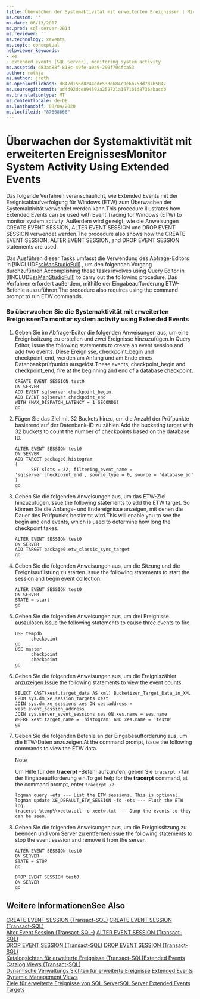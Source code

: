 ```yaml
---
title: Überwachen der Systemaktivität mit erweiterten Ereignissen | Microsoft-Dokumentation
ms.custom: ''
ms.date: 06/13/2017
ms.prod: sql-server-2014
ms.reviewer: ''
ms.technology: xevents
ms.topic: conceptual
helpviewer_keywords:
- xe
- extended events [SQL Server], monitoring system activity
ms.assetid: d83ad88f-818c-49fe-a9a9-299f704fca53
author: rothja
ms.author: jroth
ms.openlocfilehash: d847d156d8244ede533e684c9e6b753d7d7b5047
ms.sourcegitcommit: ad4d92dce894592a259721a1571b1d8736abacdb
ms.translationtype: MT
ms.contentlocale: de-DE
ms.lasthandoff: 08/04/2020
ms.locfileid: "87608666"
---
```

# <a name="monitor-system-activity-using-extended-events"></a><span data-ttu-id="a447f-102">Überwachen der Systemaktivität mit erweiterten Ereignisses</span><span class="sxs-lookup"><span data-stu-id="a447f-102">Monitor System Activity Using Extended Events</span></span>
  <span data-ttu-id="a447f-103">Das folgende Verfahren veranschaulicht, wie Extended Events mit der Ereignisablaufverfolgung für Windows (ETW) zum Überwachen der Systemaktivität verwendet werden kann.</span><span class="sxs-lookup"><span data-stu-id="a447f-103">This procedure illustrates how Extended Events can be used with Event Tracing for Windows (ETW) to monitor system activity.</span></span> <span data-ttu-id="a447f-104">Außerdem wird gezeigt, wie die Anweisungen CREATE EVENT SESSION, ALTER EVENT SESSION und DROP EVENT SESSION verwendet werden.</span><span class="sxs-lookup"><span data-stu-id="a447f-104">The procedure also shows how the CREATE EVENT SESSION, ALTER EVENT SESSION, and DROP EVENT SESSION statements are used.</span></span>  
  
 <span data-ttu-id="a447f-105">Das Ausführen dieser Tasks umfasst die Verwendung des Abfrage-Editors in [!INCLUDE[ssManStudioFull](../../includes/ssmanstudiofull-md.md)] , um den folgenden Vorgang durchzuführen.</span><span class="sxs-lookup"><span data-stu-id="a447f-105">Accomplishing these tasks involves using Query Editor in [!INCLUDE[ssManStudioFull](../../includes/ssmanstudiofull-md.md)] to carry out the following procedure.</span></span> <span data-ttu-id="a447f-106">Das Verfahren erfordert außerdem, mithilfe der Eingabeaufforderung ETW-Befehle auszuführen.</span><span class="sxs-lookup"><span data-stu-id="a447f-106">The procedure also requires using the command prompt to run ETW commands.</span></span>  
  
### <a name="to-monitor-system-activity-using-extended-events"></a><span data-ttu-id="a447f-107">So überwachen Sie die Systemaktivität mit erweiterten Ereignissen</span><span class="sxs-lookup"><span data-stu-id="a447f-107">To monitor system activity using Extended Events</span></span>  
  
1.  <span data-ttu-id="a447f-108">Geben Sie im Abfrage-Editor die folgenden Anweisungen aus, um eine Ereignissitzung zu erstellen und zwei Ereignisse hinzuzufügen.</span><span class="sxs-lookup"><span data-stu-id="a447f-108">In Query Editor, issue the following statements to create an event session and add two events.</span></span> <span data-ttu-id="a447f-109">Diese Ereignisse, checkpoint_begin und checkpoint_end, werden am Anfang und am Ende eines Datenbankprüfpunkts ausgelöst.</span><span class="sxs-lookup"><span data-stu-id="a447f-109">These events, checkpoint_begin and checkpoint_end, fire at the beginning and end of a database checkpoint.</span></span>  
  
    ```  
    CREATE EVENT SESSION test0  
    ON SERVER  
    ADD EVENT sqlserver.checkpoint_begin,  
    ADD EVENT sqlserver.checkpoint_end  
    WITH (MAX_DISPATCH_LATENCY = 1 SECONDS)  
    go  
    ```  
  
2.  <span data-ttu-id="a447f-110">Fügen Sie das Ziel mit 32 Buckets hinzu, um die Anzahl der Prüfpunkte basierend auf der Datenbank-ID zu zählen.</span><span class="sxs-lookup"><span data-stu-id="a447f-110">Add the bucketing target with 32 buckets to count the number of checkpoints based on the database ID.</span></span>  
  
    ```  
    ALTER EVENT SESSION test0  
    ON SERVER  
    ADD TARGET package0.histogram  
    (  
          SET slots = 32, filtering_event_name = 'sqlserver.checkpoint_end', source_type = 0, source = 'database_id'  
    )  
    go  
    ```  
  
3.  <span data-ttu-id="a447f-111">Geben Sie die folgenden Anweisungen aus, um das ETW-Ziel hinzuzufügen.</span><span class="sxs-lookup"><span data-stu-id="a447f-111">Issue the following statements to add the ETW target.</span></span> <span data-ttu-id="a447f-112">So können Sie die Anfangs- und Endereignisse anzeigen, mit denen die Dauer des Prüfpunkts bestimmt wird.</span><span class="sxs-lookup"><span data-stu-id="a447f-112">This will enable you to see the begin and end events, which is used to determine how long the checkpoint takes.</span></span>  
  
    ```  
    ALTER EVENT SESSION test0  
    ON SERVER  
    ADD TARGET package0.etw_classic_sync_target  
    go  
    ```  
  
4.  <span data-ttu-id="a447f-113">Geben Sie die folgenden Anweisungen aus, um die Sitzung und die Ereignisauflistung zu starten.</span><span class="sxs-lookup"><span data-stu-id="a447f-113">Issue the following statements to start the session and begin event collection.</span></span>  
  
    ```  
    ALTER EVENT SESSION test0  
    ON SERVER  
    STATE = start  
    go  
    ```  
  
5.  <span data-ttu-id="a447f-114">Geben Sie die folgenden Anweisungen aus, um drei Ereignisse auszulösen.</span><span class="sxs-lookup"><span data-stu-id="a447f-114">Issue the following statements to cause three events to fire.</span></span>  
  
    ```  
    USE tempdb  
          checkpoint  
    go  
    USE master  
          checkpoint  
          checkpoint  
    go  
    ```  
  
6.  <span data-ttu-id="a447f-115">Geben Sie die folgenden Anweisungen aus, um die Ereigniszähler anzuzeigen.</span><span class="sxs-lookup"><span data-stu-id="a447f-115">Issue the following statements to view the event counts.</span></span>  
  
    ```  
    SELECT CAST(xest.target_data AS xml) Bucketizer_Target_Data_in_XML  
    FROM sys.dm_xe_session_targets xest  
    JOIN sys.dm_xe_sessions xes ON xes.address = xest.event_session_address  
    JOIN sys.server_event_sessions ses ON xes.name = ses.name  
    WHERE xest.target_name = 'histogram' AND xes.name = 'test0'  
    go  
    ```  
  
7.  <span data-ttu-id="a447f-116">Geben Sie die folgenden Befehle an der Eingabeaufforderung aus, um die ETW-Daten anzuzeigen.</span><span class="sxs-lookup"><span data-stu-id="a447f-116">At the command prompt, issue the following commands to view the ETW data.</span></span>  
  
    > [!NOTE]  
    >  <span data-ttu-id="a447f-117"> Um Hilfe für den **tracerpt** -Befehl aufzurufen, geben Sie `tracerpt /?`an der Eingabeaufforderung ein.</span><span class="sxs-lookup"><span data-stu-id="a447f-117">To get help for the **tracerpt** command, at the command prompt, enter `tracerpt /?`.</span></span>  
  
    ```  
    logman query -ets --- List the ETW sessions. This is optional.  
    logman update XE_DEFAULT_ETW_SESSION -fd -ets --- Flush the ETW log.  
    tracerpt %temp%\xeetw.etl -o xeetw.txt --- Dump the events so they can be seen.  
    ```  
  
8.  <span data-ttu-id="a447f-118">Geben Sie die folgenden Anweisungen aus, um die Ereignissitzung zu beenden und vom Server zu entfernen.</span><span class="sxs-lookup"><span data-stu-id="a447f-118">Issue the following statements to stop the event session and remove it from the server.</span></span>  
  
    ```  
    ALTER EVENT SESSION test0  
    ON SERVER  
    STATE = STOP  
    go  
  
    DROP EVENT SESSION test0  
    ON SERVER  
    go  
    ```  
  
## <a name="see-also"></a><span data-ttu-id="a447f-119">Weitere Informationen</span><span class="sxs-lookup"><span data-stu-id="a447f-119">See Also</span></span>  
 <span data-ttu-id="a447f-120">[CREATE EVENT SESSION &#40;Transact-SQL&#41;](/sql/t-sql/statements/create-event-session-transact-sql) </span><span class="sxs-lookup"><span data-stu-id="a447f-120">[CREATE EVENT SESSION &#40;Transact-SQL&#41;](/sql/t-sql/statements/create-event-session-transact-sql) </span></span>  
 <span data-ttu-id="a447f-121">[Alter Event Session &#40;Transact-SQL-&#41;](/sql/t-sql/statements/alter-event-session-transact-sql) </span><span class="sxs-lookup"><span data-stu-id="a447f-121">[ALTER EVENT SESSION &#40;Transact-SQL&#41;](/sql/t-sql/statements/alter-event-session-transact-sql) </span></span>  
 <span data-ttu-id="a447f-122">[DROP EVENT SESSION &#40;Transact-SQL&#41;](/sql/t-sql/statements/drop-event-session-transact-sql) </span><span class="sxs-lookup"><span data-stu-id="a447f-122">[DROP EVENT SESSION &#40;Transact-SQL&#41;](/sql/t-sql/statements/drop-event-session-transact-sql) </span></span>  
 [<span data-ttu-id="a447f-123">Katalogsichten für erweiterte Ereignisse &#40;Transact-SQL&#41;</span><span class="sxs-lookup"><span data-stu-id="a447f-123">Extended Events Catalog Views &#40;Transact-SQL&#41;</span></span>](/sql/relational-databases/system-catalog-views/extended-events-catalog-views-transact-sql)  
 <span data-ttu-id="a447f-124">[Dynamische Verwaltungs Sichten für erweiterte Ereignisse](../views/views.md) </span><span class="sxs-lookup"><span data-stu-id="a447f-124">[Extended Events Dynamic Management Views](../views/views.md) </span></span>  
 [<span data-ttu-id="a447f-125">Ziele für erweiterte Ereignisse von SQL Server</span><span class="sxs-lookup"><span data-stu-id="a447f-125">SQL Server Extended Events Targets</span></span>](../../database-engine/sql-server-extended-events-targets.md)  
  
  
